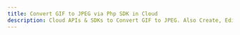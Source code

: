 ---title: Convert GIF to JPEG via Php SDK in Clouddescription: Cloud APIs & SDKs to Convert GIF to JPEG. Also Create, Edit & Render Microsoft Word & OpenOffice documents in the Cloud.---